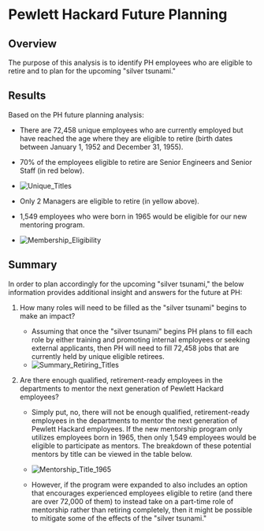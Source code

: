 # Pewlett Hackard Future Planning

## Overview
The purpose of this analysis is to identify PH employees who are eligible to retire and to plan for the upcoming "silver tsunami."

## Results
Based on the PH future planning analysis:

- There are 72,458 unique employees who are currently employed but have reached the age where they are eligible to retire (birth dates between January 1, 1952 and December 31, 1955).

- 70% of the employees eligible to retire are Senior Engineers and Senior Staff (in red below). 
- ![Unique_Titles](https://user-images.githubusercontent.com/99286327/162031854-02cf9236-b431-456a-aaa4-8a8d13e3869e.png)

- Only 2 Managers are eligible to retire (in yellow above).

- 1,549 employees who were born in 1965 would be eligible for our new mentoring program. 
- ![Membership_Eligibility](https://user-images.githubusercontent.com/99286327/162030745-c9f76cd6-8afe-423d-a9cf-d1257be20921.png)


## Summary
In order to plan accordingly for the upcoming "silver tsunami," the below information provides additional insight and answers for the future at PH:

1. How many roles will need to be filled as the "silver tsunami" begins to make an impact?
	- Assuming that once the "silver tsunami" begins PH plans to fill each role by either training and promoting internal employees or seeking external applicants, then PH will need to fill 72,458 jobs that are currently held by unique eligible retirees.
	- ![Summary_Retiring_Titles](https://user-images.githubusercontent.com/99286327/162030752-531e2dce-af2f-4bc6-a24c-6cd305422461.png)

2. Are there enough qualified, retirement-ready employees in the departments to mentor the next generation of Pewlett Hackard employees?

	- Simply put, no, there will not be enough qualified, retirement-ready employees in the departments to mentor the next generation of Pewlett Hackard employees. If the new mentorship program only utilizes employees born in 1965, then only 1,549 employees would be eligible to participate as mentors. The breakdown of these potential mentors by title can be viewed in the table below. 
	- ![Mentorship_Title_1965](https://user-images.githubusercontent.com/99286327/162030748-282abe2d-3f86-4e83-82ad-9ac01a5b5bc9.png)
	
	- However, if the program were expanded to also includes an option that encourages experienced employees eligible to retire (and there are over 72,000 of them) to instead take on a part-time role of mentorship rather than retiring completely, then it might be possible to mitigate some of the effects of the "silver tsunami."






